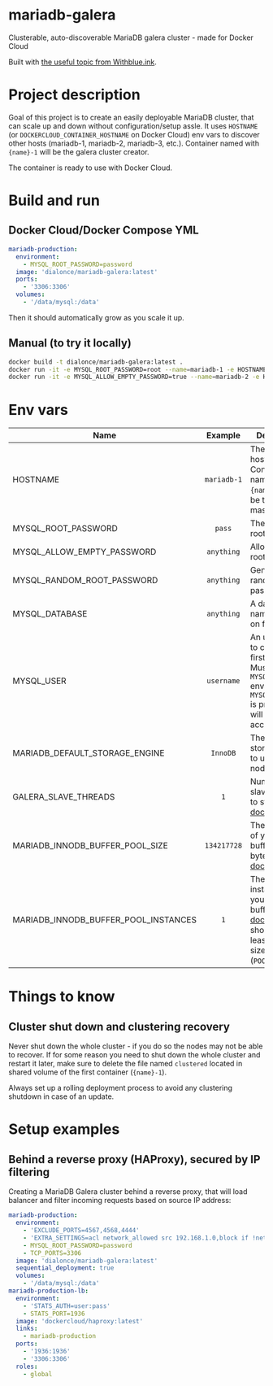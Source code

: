 # mariadb-galera
Clusterable, auto-discoverable MariaDB galera cluster - made for Docker Cloud

Built with [the useful topic from Withblue.ink](http://withblue.ink/2016/03/09/galera-cluster-mariadb-coreos-and-docker-part-1.html).

# Project description
Goal of this project is to create an easily deployable MariaDB cluster, that can scale up and down without configuration/setup assle.
It uses `HOSTNAME` (or `DOCKERCLOUD_CONTAINER_HOSTNAME` on Docker Cloud) env vars to discover other hosts (mariadb-1, mariadb-2, mariadb-3, etc.). Container named with `{name}-1` will be the galera cluster creator.

The container is ready to use with Docker Cloud.

# Build and run
## Docker Cloud/Docker Compose YML
```yml
mariadb-production:
  environment:
    - MYSQL_ROOT_PASSWORD=password
  image: 'dialonce/mariadb-galera:latest'
  ports:
    - '3306:3306'
  volumes:
    - '/data/mysql:/data'
```
Then it should automatically grow as you scale it up.

## Manual (to try it locally)
```sh
docker build -t dialonce/mariadb-galera:latest .
docker run -it -e MYSQL_ROOT_PASSWORD=root --name=mariadb-1 -e HOSTNAME=mariadb-1 --rm -p 3306:3306 dialonce/mariadb-galera:latest
docker run -it -e MYSQL_ALLOW_EMPTY_PASSWORD=true --name=mariadb-2 -e HOSTNAME=mariadb-2 --rm --link mariadb-1:mariadb-1 dialonce/mariadb-galera:latest
```

# Env vars
| Name          | Example       | Description  |
| ------------- |:-------------:|--------------|
| HOSTNAME      | `mariadb-1`     | The container hostname. Container named `{name}-1` will be the Galera master. |
| MYSQL_ROOT_PASSWORD | `pass`    | The cluster root password. |
| MYSQL_ALLOW_EMPTY_PASSWORD | `anything` | Allow empty root password |
| MYSQL_RANDOM_ROOT_PASSWORD | `anything` | Generates a random root password |
| MYSQL_DATABASE | `anything` | A database name to create on first launch |
| MYSQL_USER | `username` | An user name to create on first launch. Must provide `MYSQL_PASSWORD` env var. If `MYSQL_DATABASE` is provided, it will be granted access to it |
| MARIADB_DEFAULT_STORAGE_ENGINE | `InnoDB` | The default storage engine to use for the node |
| GALERA_SLAVE_THREADS | `1` | Number of slave threads to start, [see doc](https://mariadb.com/kb/en/mariadb/galera-cluster-system-variables/#wsrep_slave_threads) |
| MARIADB_INNODB_BUFFER_POOL_SIZE | `134217728` | The pool size of your InnoDB buffers (in bytes), [see doc](https://mariadb.com/kb/en/mariadb/xtradbinnodb-server-system-variables/#innodb_buffer_pool_size) |
| MARIADB_INNODB_BUFFER_POOL_INSTANCES | `1` | The number of instances for your InnoDB buffers, [see doc](https://mariadb.com/kb/en/mariadb/xtradbinnodb-server-system-variables/#innodb_buffer_pool_instances). Each should be at least 1GB of size (`POOL_SIZE`) |

# Things to know
## Cluster shut down and clustering recovery

Never shut down the whole cluster - if you do so the nodes may not be able to recover. If for some reason you need to shut down the whole cluster and restart it later, make sure to delete the file named `clustered` located in shared volume of the first container (`{name}-1`).

Always set up a rolling deployment process to avoid any clustering shutdown in case of an update.

# Setup examples
## Behind a reverse proxy (HAProxy), secured by IP filtering
Creating a MariaDB Galera cluster behind a reverse proxy, that will load balancer and filter incoming requests based on source IP address:
```yml
mariadb-production:
  environment:
    - 'EXCLUDE_PORTS=4567,4568,4444'
    - 'EXTRA_SETTINGS=acl network_allowed src 192.168.1.0,block if !network_allowed'
    - MYSQL_ROOT_PASSWORD=password
    - TCP_PORTS=3306
  image: 'dialonce/mariadb-galera:latest'
  sequential_deployment: true
  volumes:
    - '/data/mysql:/data'
mariadb-production-lb:
  environment:
    - 'STATS_AUTH=user:pass'
    - STATS_PORT=1936
  image: 'dockercloud/haproxy:latest'
  links:
    - mariadb-production
  ports:
    - '1936:1936'
    - '3306:3306'
  roles:
    - global
```

